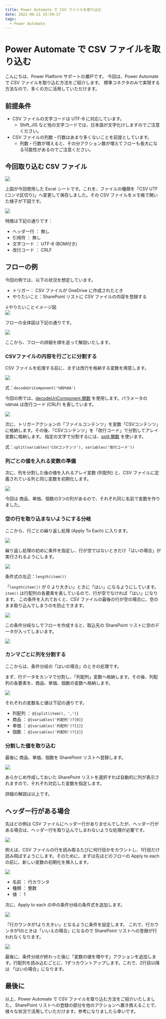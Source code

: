 ```yaml
---
title: Power Automate で CSV ファイルを取り込む
date: 2022-06-21 15:59:17
tags:
  - Power Automate
---
```


# Power Automate で CSV ファイルを取り込む

こんにちは、Power Platform サポートの瀬戸です。
今回は、Power Automate で CSV ファイルを取り込む方法をご紹介します。
標準コネクタのみで実現する方法なので、多くの方に活用していただけます。

<!-- more -->

## 前提条件
* CSV ファイルの文字コードは UTF-8 に対応しています。
  * Shift_JIS など他の文字コードでは、日本語が文字化けしますのでご注意ください。
* CSV ファイルの列数・行数はあまり多くないことを前提としています。
  * 列数・行数が増えると、その分アクション数が増えてフローも長大になる可能性があるのでご注意ください。

## 今回取り込む CSV ファイル
![](./Import-Csv-With-Standard-Connectors/image001.png)

上図が今回使用した Excel シートです。これを、ファイルの種類を「CSV UTF (コンマ区切り)」へ変更して保存しました。その CSV ファイルをメモ帳で開いた様子が下図です。

![](./Import-Csv-With-Standard-Connectors/image002.png)

特徴は下記の通りです：

* ヘッダー行 ： 無し
* 引用符 ： 無し
* 文字コード ： UTF-8 (BOM付き)
* 改行コード ： CRLF

## フローの例
今回の例では、以下の状況を想定しています。

* トリガー： CSV ファイルが OneDrive に作成されたとき
* やりたいこと：SharePoint リストに CSV ファイルの内容を登録する

↓やりたいことイメージ図  
![](./Import-Csv-With-Standard-Connectors/image017.png)

フローの全体図は下記の通りです。

![](./Import-Csv-With-Standard-Connectors/image003.png)

ここから、フローの詳細を順を追って解説いたします。

### CSVファイルの内容を行ごとに分割する
CSV ファイルを処理する前に、まずは改行を格納する変数を用意します。

![](./Import-Csv-With-Standard-Connectors/image018.png)

式：`decodeUriComponent('%0D%0A')`

今回の例では、[decodeUriComponent 関数](https://docs.microsoft.com/ja-jp/azure/logic-apps/workflow-definition-language-functions-reference#decodeUriComponent) を使用します。パラメータの `%0D%0A` は改行コード (CRLF) を表しています。

![](./Import-Csv-With-Standard-Connectors/image005.png)

次に、トリガーアクションの「ファイルコンテンツ」を変数「CSVコンテンツ」に格納します。その後、「CSVコンテンツ」を「改行コード」で分割してアレイ変数に格納します。
指定の文字で分割するには、[split 関数](https://docs.microsoft.com/ja-jp/azure/logic-apps/workflow-definition-language-functions-reference#split) を使います。

式：`split(variables('CSVコンテンツ'), variables('改行コード'))`

### 列ごとの値を入れる変数の準備
次に、列を分割した後の値を入れるアレイ変数 (列配列) と、CSV ファイルに定義されている列と同じ変数を初期化します。

![](./Import-Csv-With-Standard-Connectors/image006.png)

今回は 商品、単価、個数の3つの列があるので、それぞれ同じ名前で変数を作りました。

### 空の行を取り込まないようにする分岐

ここから、行ごとの繰り返し処理 (Apply To Each) に入ります。

![](./Import-Csv-With-Standard-Connectors/image007.png)

繰り返し処理の初めに条件を指定し、行が空ではないときだけ「はいの場合」が実行されるようにします。

![](./Import-Csv-With-Standard-Connectors/image008.png)

条件式の左辺：`length(item())`

「`length(item())` が 0 より大きい」ときに「はい」になるようにしています。`item()` は行配列の各要素を表しているので、行が空でなければ「はい」になります。
この条件を入れておくと、CSV ファイルの最後の行が空の場合に、空のまま取り込んでしまうのを防止できます。

![](./Import-Csv-With-Standard-Connectors/image009.png)

この条件分岐なしでフローを作成すると、取込先の SharePoint リストに空のデータが入ってしまいます。

![](./Import-Csv-With-Standard-Connectors/image010.png)

### カンマごとに列を分割する
ここからは、条件分岐の「はいの場合」のときの処理です。

まず、行データをカンマで分割し、「列配列」変数へ格納します。その後、列配列の各要素を、商品、単価、個数の変数へ格納します。

![](./Import-Csv-With-Standard-Connectors/image011.png)

それぞれの変数名と値は下記の通りです。

* 列配列 ： `@{split(item(), ',')}`
* 商品 ： `@{variables('列配列')?[0]}`
* 単価 ： `@{variables('列配列')?[1]}`
* 個数 ： `@{variables('列配列')?[2]}`

### 分割した値を取り込む
最後に 商品、単価、個数を SharePoint リストへ登録します。

![](./Import-Csv-With-Standard-Connectors/image012.png)

あらかじめ作成しておいた SharePoint リストを選択すれば自動的に列が表示されますので、それぞれ対応した変数を指定します。

詳細の解説は以上です。

## ヘッダー行がある場合
先ほどの例は CSV ファイルにヘッダー行がありませんでしたが、ヘッダー行がある場合は、ヘッダー行を取り込んでしまわないような処理が必要です。

![](./Import-Csv-With-Standard-Connectors/image013.png)

例えば、CSV ファイルの行を読み取るたびに何行目かをカウントし、1行目だけ読み飛ばすようにします。そのために、まずは先ほどのフローの Apply to each の前に、新しい変数の初期化を挿入します。

![](./Import-Csv-With-Standard-Connectors/image014.png)

* 名前 ： 行カウンタ
* 種類 ： 整数
* 値 ： 1

次に、Apply to each の中の条件分岐の条件式を追加します。

![](./Import-Csv-With-Standard-Connectors/image015.png)

「行カウンタが1より大きい」となるように条件を設定します。
これで、行カウンタが1のときは「いいえの場合」になるので SharePoint リストへの登録が行われなくなります。

![](./Import-Csv-With-Standard-Connectors/image016.png)

最後に、条件分岐が終わった後に「変数の値を増やす」アクションを追加します。行配列を読み込むごとに、1ずつカウントアップします。これで、2行目以降は 「はいの場合」になります。

## 最後に
以上、Power Automate で CSV ファイルを取り込む方法をご紹介いたしました。
SharePoint リストへの登録の部分を他のアクションへ置き換えることで、様々な状況で活用していただけます。参考になりましたら幸いです。
